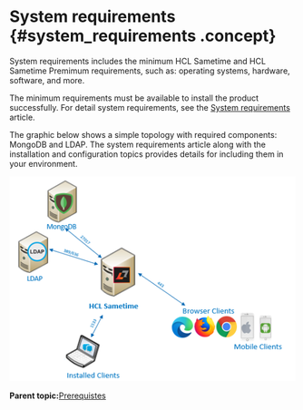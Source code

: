 # System requirements {#system_requirements .concept}

System requirements includes the minimum HCL Sametime and HCL Sametime Premimum requirements, such as: operating systems, hardware, software, and more.

The minimum requirements must be available to install the product successfully. For detail system requirements, see the [System requirements](https://support.hcltechsw.com/csm?id=kb_article&sysparm_article=KB0097599) article.

The graphic below shows a simple topology with required components: MongoDB and LDAP. The system requirements article along with the installation and configuration topics provides details for including them in your environment.

![Simple Sametime topology ](Images/topology_simple.png)

**Parent topic:**[Prerequistes](c_planning_prereqs.md)

